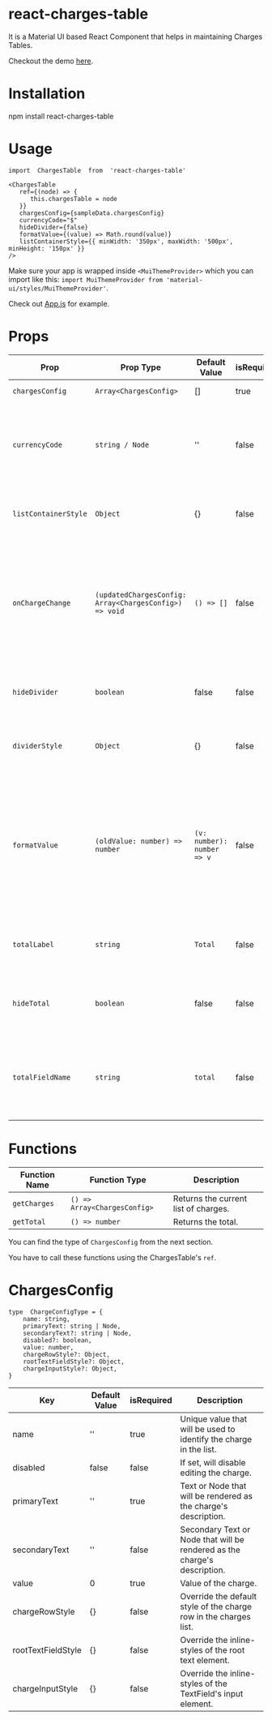 
# react-charges-table

It is a Material UI based React Component that helps in maintaining Charges Tables.

Checkout the demo [here](https://revanth0212.github.io/react-charges-table/).

# Installation

npm install react-charges-table

# Usage

    import  ChargesTable  from  'react-charges-table'

    <ChargesTable
       ref={(node) => {
    	  this.chargesTable = node
       }}
       chargesConfig={sampleData.chargesConfig}
       currencyCode="$"
       hideDivider={false}
       formatValue={(value) => Math.round(value)}
       listContainerStyle={{ minWidth: '350px', maxWidth: '500px', minHeight: '150px' }}
    />

Make sure your app is wrapped inside `<MuiThemeProvider>` which you can import like this: `import MuiThemeProvider from 'material-ui/styles/MuiThemeProvider'`.

Check out [App.js](https://github.com/revanth0212/react-charges-table/blob/master/src/App.js) for example.

# Props

| Prop                 | Prop Type                      | Default Value              | isRequired | Description                                                                                                                 |
| -------------------- | ------------------------------ | -------------------------- | ---------- | --------------------------------------------------------------------------------------------------------------------------- |
| `chargesConfig`      | `Array<ChargesConfig>`         | []                         | true       | Charges Config.                                                                                                             |
| `currencyCode`       | `string / Node`                | ''                         | false      | Currency code string or node that will be shown to the left of the charge field.                                            |
| `listContainerStyle` | `Object`                       | {}                         | false      | Will override default list container styling.                                                                               |
| `onChargeChange`        | `(updatedChargesConfig: Array<ChargesConfig>) => void`                      | `() => []`                      | false      | Will be called everytime a charge has been changed. Will be called with the updated charges config.                                                                                                                                                                                                         |
| `hideDivider`        | `boolean`                      | false                      | false      | If set will hide the divider after each row.                                                                                |
| `dividerStyle`       | `Object`                       | {}                         | false      | Will override the default divider styling.                                                                                  |
| `formatValue`        | `(oldValue: number) => number` | `(v: number): number => v` | false      | Will be called when a value has been changed. Has to return a number that will be used for setting the value of the charge. |
| `totalLabel`         | `string`                       | `Total`                    | false      | String that will be used as a label for the total field.                                                                    |
| `hideTotal`          | `boolean`                      | false                      | false      | If set will hide the total field from the charges table.                                                                    |
| `totalFieldName`          | `string`                      | `total`                      | false      | String that will be used as the name of the total object in the charges config.                                       |

# Functions

| Function Name | Function Type                | Description                          |
| ------------- | ---------------------------- | ------------------------------------ |
| `getCharges`  | `() => Array<ChargesConfig>` | Returns the current list of charges. |
| `getTotal`    | `() => number`               | Returns the total.                   |

You can find the type of `ChargesConfig` from the next section.

You have to call these functions using the ChargesTable's `ref`.

# ChargesConfig

    type  ChargeConfigType = {
        name: string,
        primaryText: string | Node,
        secondaryText?: string | Node,
        disabled?: boolean,
        value: number,
        chargeRowStyle?: Object,
        rootTextFieldStyle?: Object,
        chargeInputStyle?: Object,
    }

| Key                | Default Value | isRequired | Description                                                               |
| ------------------ | ------------- | ---------- | ------------------------------------------------------------------------- |
| name               | ''            | true       | Unique value that will be used to identify the charge in the list.        |
| disabled           | false         | false      | If set, will disable editing the charge.                                  |
| primaryText        | ''            | true       | Text or Node that will be rendered as the charge's description.           |
| secondaryText      | ''            | false      | Secondary Text or Node that will be rendered as the charge's description. |
| value              | 0             | true       | Value of the charge.                                                      |
| chargeRowStyle     | {}            | false      | Override the default style of the charge row in the charges list.         |
| rootTextFieldStyle | {}            | false      | Override the inline-styles of the root text element.                      |
| chargeInputStyle   | {}            | false      | Override the inline-styles of the TextField's input element.              |
